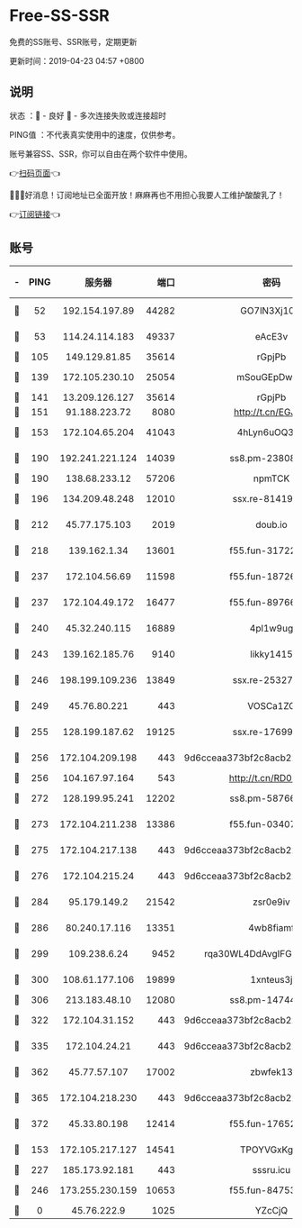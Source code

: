 # Free-SS-SSR

免费的SS账号、SSR账号，定期更新

更新时间：2019-04-23 04:57 +0800

## 说明

状态     ：🙂 - 良好 🙁 - 多次连接失败或连接超时

PING值   ：不代表真实使用中的速度，仅供参考。

账号兼容SS、SSR，你可以自由在两个软件中使用。

👉[扫码页面](https://liesauer.github.io/Free-SS-SSR/)👈

🎉🎉🎉好消息！订阅地址已全面开放！麻麻再也不用担心我要人工维护酸酸乳了！

👉[订阅链接](https://www.liesauer.net/yogurt/subscribe?ACCESS_TOKEN=DAYxR3mMaZAsaqUb)👈

## 账号

|-|PING|服务器|端口|密码|加密方式|区域|
|:----:|:----:|:-----:|-----:|:----:|:----:|:----:|
|🙂|52|192.154.197.89|44282|GO7lN3Xj108j|aes-256-cfb|US|
|🙂|53|114.24.114.183|49337|eAcE3v|chacha20-ietf|TW|
|🙂|105|149.129.81.85|35614|rGpjPb|rc4-md5|HK|
|🙂|139|172.105.230.10|25054|mSouGEpDwrzu|aes-256-cfb|JP|
|🙂|141|13.209.126.127|35614|rGpjPb|rc4-md5|KR|
|🙂|151|91.188.223.72|8080|http://t.cn/EGJIyrl|rc4-md5|RU|
|🙂|153|172.104.65.204|41043|4hLyn6uOQ3hU|aes-256-cfb|JP|
|🙂|190|192.241.221.124|14039|ss8.pm-23808367|aes-256-cfb|US|
|🙂|190|138.68.233.12|57206|npmTCK|rc4-md5|US|
|🙂|196|134.209.48.248|12010|ssx.re-81419250|aes-256-cfb|US|
|🙂|212|45.77.175.103|2019|doub.io|aes-128-ctr|SG|
|🙂|218|139.162.1.34|13601|f55.fun-31722163|aes-256-cfb|SG|
|🙂|237|172.104.56.69|11598|f55.fun-18726440|aes-256-cfb|SG|
|🙂|237|172.104.49.172|16477|f55.fun-89766175|aes-256-cfb|SG|
|🙂|240|45.32.240.115|16889|4pl1w9ug|aes-256-cfb|AU|
|🙂|243|139.162.185.76|9140|likky1415|aes-256-cfb|DE|
|🙂|246|198.199.109.236|13849|ssx.re-25327001|aes-256-cfb|US|
|🙂|249|45.76.80.221|443|VOSCa1ZG|aes-256-cfb|DE|
|🙂|255|128.199.187.62|19125|ssx.re-17699108|aes-256-cfb|SG|
|🙂|256|172.104.209.198|443|9d6cceaa373bf2c8acb22e60b6a58be6|aes-256-cfb|US|
|🙂|256|104.167.97.164|543|http://t.cn/RD0D7sx|rc4-md5|CA|
|🙂|272|128.199.95.241|12202|ss8.pm-58766684|aes-256-cfb|SG|
|🙂|273|172.104.211.238|13386|f55.fun-03407561|aes-256-cfb|US|
|🙂|275|172.104.217.138|443|9d6cceaa373bf2c8acb22e60b6a58be6|aes-256-cfb|US|
|🙂|276|172.104.215.24|443|9d6cceaa373bf2c8acb22e60b6a58be6|aes-256-cfb|US|
|🙂|284|95.179.149.2|21542|zsr0e9iv|aes-256-cfb|NL|
|🙂|286|80.240.17.116|13351|4wb8fiamf|aes-256-cfb|DE|
|🙂|299|109.238.6.24|9452|rqa30WL4DdAvgIFG6Fs3znzTa|aes-256-cfb|FR|
|🙂|300|108.61.177.106|19899|1xnteus3j|aes-256-cfb|FR|
|🙂|306|213.183.48.10|12080|ss8.pm-14744177|rc4-md5|RU|
|🙂|322|172.104.31.152|443|9d6cceaa373bf2c8acb22e60b6a58be6|aes-256-cfb|US|
|🙂|335|172.104.24.21|443|9d6cceaa373bf2c8acb22e60b6a58be6|aes-256-cfb|US|
|🙂|362|45.77.57.107|17002|zbwfek13|aes-256-cfb|GB|
|🙂|365|172.104.218.230|443|9d6cceaa373bf2c8acb22e60b6a58be6|aes-256-cfb|US|
|🙂|372|45.33.80.198|12414|f55.fun-17652829|aes-256-cfb|US|
|🙂|153|172.105.217.127|14541|TPOYVGxKglpi|aes-256-cfb|JP|
|🙂|227|185.173.92.181|443|sssru.icu|rc4-md5|RU|
|🙁|246|173.255.230.159|10653|f55.fun-84753420|aes-256-cfb|US|
|🙁|0|45.76.222.9|1025|YZcCjQ|rc4-md5|JP|
